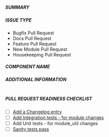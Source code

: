 ##### SUMMARY
<!--- Describe the change below, including rationale and design decisions -->

<!--- HINT: Include "Fixes #nnn" if you are fixing an existing issue -->

##### ISSUE TYPE
<!--- Pick one below and delete the rest -->
- Bugfix Pull Request
- Docs Pull Request
- Feature Pull Request
- New Module Pull Request
- Housekeeping Pull Request

##### COMPONENT NAME
<!--- Write the short name of the module, plugin, task or feature below -->

##### ADDITIONAL INFORMATION
<!--- Include additional information to help people understand the change here -->
<!--- A step-by-step reproduction of the problem is helpful if there is no related issue -->

<!--- Paste verbatim command output below, e.g. before and after your change -->
```paste below

```

##### PULL REQUEST READINESS CHECKLIST
<!---
Below are a number of items commonly forgotten.  When included they may reduce
the time it takes to get the PR reviewed and merged
-->

- [ ] [Add a Changelog entry](https://docs.ansible.com/ansible/latest/community/development_process.html#changelogs-how-to)
- [ ] [Add Integration tests - for module changes](https://www.ansible.com/blog/getting-started-with-aws-ansible-module-development)
- [ ] Add Unit tests - for module_util changes
- [ ] [Sanity tests pass](https://docs.ansible.com/ansible/latest/dev_guide/testing_sanity.html)
